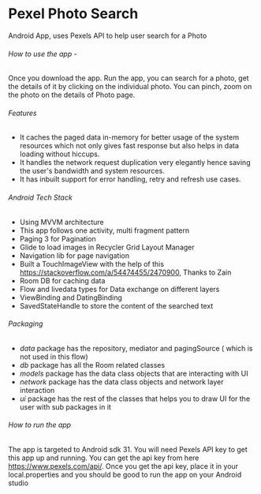 # Pexel Photo Search

Android App, uses Pexels API to help user search for a Photo

###### How to use the app - 

Once you download the app. Run the app, you can search for a photo, get the details of it by clicking on the individual photo. You can pinch, zoom on the photo on the details of Photo page.


###### Features
- It caches the paged data in-memory for better usage of the system resources which not only gives fast response but also helps in data loading without hiccups.
- It handles the network request duplication very elegantly hence saving the user's bandwidth and system resources.
- It has inbuilt support for error handling, retry and refresh use cases.

###### Android Tech Stack

- Using MVVM architecture
- This app follows  one activity, multi fragment pattern
- Paging 3 for Pagination
- Glide to load images in Recycler Grid Layout Manager
- Navigation lib for page navigation
- Built a TouchImageView with the help of this https://stackoverflow.com/a/54474455/2470900, Thanks to Zain
- Room DB for caching data
- Flow and livedata types  for Data exchange on different layers
- ViewBinding and DatingBinding
- SavedStateHandle to store the content of the searched text

###### Packaging

- *data* package has the repository, mediator and pagingSource ( which is not used in this flow)
- *db* package has all the Room related classes
- *models* package has the data class objects that are interacting with UI
- *network* package has the data class objects and network layer interaction
- *ui* package has the rest of the classes that helps you to draw UI for the user with sub packages in it



###### How to run the app

The app is targeted to Android sdk 31. You will need Pexels API key to get this app up and running. You can get the api key from here https://www.pexels.com/api/. Once you get the api key, place it in your local.properties and you should be good to run the app on your Android studio
